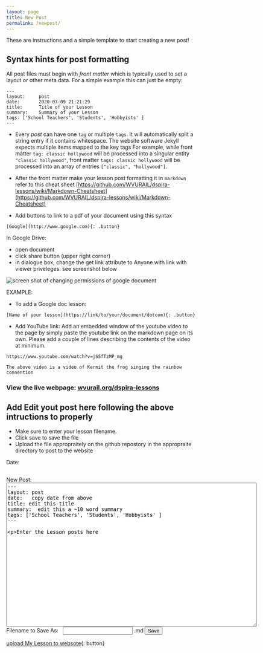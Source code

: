 ```yaml
---
layout: page
title: New Post
permalink: /newpost/
---
```


These are instructions and a simple template to start creating a new post!

## Syntax hints for post formatting

All post files must begin with *front matter* which is typically used to set a layout or other meta data. For a simple example this can just be empty:


```
---
layout:     post
date:       2020-07-09 21:21:29
title:      Title of your Lesson
summary:    Summary of your Lesson
tags: ['School Teachers', 'Students', 'Hobbyists' ]
---
```

- Every *post* can have one `tag` or multiple `tags`. It will automatically split a string entry if it contains whitespace. The website software  Jekyll expects multiple items mapped to the key tags For example, while front matter `tag: classic hollywood` will be processed into a singular entity `"classic hollywood"`, front matter `tags: classic hollywood` will be processed into an array of entries `["classic", "hollywood"]`. 

- After the front matter make your lesson post formatting it in `markdown` refer to this cheat sheet [https://github.com/WVURAIL/dspira-lessons/wiki/Markdown-Cheatsheet](https://github.com/WVURAIL/dspira-lessons/wiki/Markdown-Cheatsheet)

- Add buttons to link to a pdf of your document using this syntax

```
[Google](http://www.google.com){: .button}
```

In Google Drive:
- open document
- click share button (upper right corner)
- in dialogue box, change the get link attribute to Anyone with link with viewer priveleges. see screenshot below

![screen shot of changing permissions of google document](/image/SharedScreenshit.jpg)

EXAMPLE:
- To add a Google doc lesson:
```
[Name of your lesson](https://link/to/your/document/dotcom){: .button}
```

- Add YouTube link:
Add an embedded window of the youtube video to the page by simply paste the youtube link on the markdown page on its own. Please add a couple of lines describing the contents of the video at minimum. 

```
https://www.youtube.com/watch?v=jS5fTzMP_mg

The above video is a video of Kermit the frog singing the rainbow connention
```


### View the live webpage: [wvurail.org/dspira-lessons](http://wvurail.org/dspira-lessons/)


##  Add Edit yout post here following the above intructions to properly  

- Make sure to enter your lesson filename.
- Click save to save the file
- Upload the file appropraitely on the github repostory in the appropraite directory to post to the website

<html>
<body>
<div>
    <p>Date:</p><h2 id="date"></h2>
    <div>
    New Post:
    <textarea id="inputTextToSave" cols="80" rows="25">
---
layout: post
date:   copy date from above
title: edit this title
summary:  edit this a ~10 word summary
tags: ['School Teachers', 'Students', 'Hobbyists' ]
---

Enter the Lesson posts here
    </textarea></div>
    <div>
    Filename to Save As: &nbsp; <input id="inputFileNameToSaveAs">&nbsp;.md
    <button onclick="saveTextAsFile()">Save</button>
    </div>
</div>

<script type="text/javascript">
 
n =  new Date();
y = n.getFullYear();
m = n.getMonth() + 1;
d = n.getDate();

if (d < 10) {
  d = '0' + d;
}
if (m < 10) {
  m = '0' + m;
}

datetoday = y + "-" + m + "-" + d;
document.getElementById("date").innerHTML = datetoday

function saveTextAsFile()
{
    var textToSave = document.getElementById("inputTextToSave").value;
    var textToSaveAsBlob = new Blob([textToSave], {type:"text/plain"});
    var textToSaveAsURL = window.URL.createObjectURL(textToSaveAsBlob);
    var fileNameToSaveAs = datetoday + "-" + document.getElementById("inputFileNameToSaveAs").value + ".md";
 
    var downloadLink = document.createElement("a");
    downloadLink.download = fileNameToSaveAs;
    downloadLink.innerHTML = "Download File";
    downloadLink.href = textToSaveAsURL;
    downloadLink.onclick = destroyClickedElement;
    downloadLink.style.display = "none";
    document.body.appendChild(downloadLink);
 
    downloadLink.click();
}
 
function destroyClickedElement(event)
{
    document.body.removeChild(event.target);
}

</script>
 
</body>
</html>


[upload My Lesson to websote](https://github.com/WVURAIL/dspira-lessons/upload/master){: button}